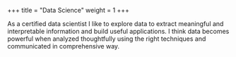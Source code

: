 +++
title = "Data Science"
weight = 1
+++

As a certified data scientist I like to explore data to extract meaningful and interpretable information and build useful applications. I think data becomes powerful when analyzed thoughtfully using the right techniques and communicated in comprehensive way. 
